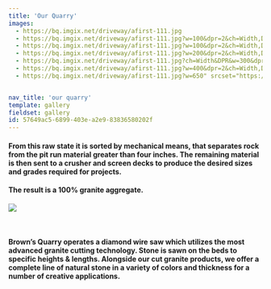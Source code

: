```yaml
---
title: 'Our Quarry'
images:
  - https://bq.imgix.net/driveway/afirst-111.jpg
  - https://bq.imgix.net/driveway/afirst-111.jpg?w=100&dpr=2&ch=Width,DPR
  - https://bq.imgix.net/driveway/afirst-111.jpg?w=100&dpr=2&ch=Width,DPR
  - https://bq.imgix.net/driveway/afirst-111.jpg?w=200&dpr=2&ch=Width,DPR
  - https://bq.imgix.net/driveway/afirst-111.jpg?ch=Width&DPR&w=300&dpr=2
  - https://bq.imgix.net/driveway/afirst-111.jpg?w=400&dpr=2&ch=Width,DPR
  - https://bq.imgix.net/driveway/afirst-111.jpg?w=650" srcset="https://bq.imgix.net/driveway/afirst-111.jpg?w=650&1x=null, https://bq.imgix.net/driveway/afirst-111.jpg?w=650&fit=max&q=40&dpr=2&2x=null, https://bq.imgix.net/driveway/afirst-111.jpg?w=650&fit=max&q=20&dpr=3&3x=null


nav_title: 'our quarry'
template: gallery
fieldset: gallery
id: 57649ac5-6899-403e-a2e9-83836580202f
---
```

<h4> From this raw state it is sorted by mechanical means, that separates rock from the pit run material greater than four inches. The remaining material is then sent to a crusher and screen decks to produce the desired sizes and grades required for projects.</h4>
<h4>The result is a 100% granite aggregate.</h4>
<p>
<img src="https://bq.imgix.net/misc/saw-00240.jpg">
</p>
</br>
<h4>Brown&#8217;s Quarry operates a diamond wire saw which utilizes the most advanced granite cutting technology. Stone is sawn on the beds to specific heights &amp; lengths. Alongside our cut granite products, we offer a complete line of natural stone in a variety of colors and thickness for a number of creative applications.</h4>
